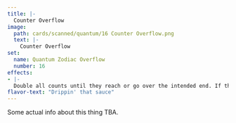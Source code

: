 ```yaml
---
title: |-
  Counter Overflow
image: 
  path: cards/scanned/quantum/16 Counter Overflow.png
  text: |-
    Counter Overflow
set:
  name: Quantum Zodiac Overflow
  number: 16
effects: 
- |-
  Double all counts until they reach or go over the intended end. If they went over discard them without activating their effect.
flavor-text: "Drippin' that sauce"
---
```

Some actual info about this thing TBA.
